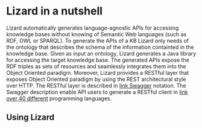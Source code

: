 # Lizard in a nutshell
Lizard automatically generates language-agnostic APIs for accessing knowledge bases without knowing of Semantic Web languages (such as RDF, OWL or SPARQL).
To generate the APIs of a KB Lizard only needs of the ontology that describes the schema of the information containted in the knowledge base.
Given as input an ontology, Lizard generates a Java library for accessing the target knowledge base.
The generated APIs expose the RDF triples as sets of resources and seamlessly integrates them into the Object Oriented paradigm.
Moreover, Lizard provides a RESTful layer that exposes Object Oriented paradigm by using the REST architectural style over HTTP.
The RESTful layer is described in [link Swagger](https://swagger.io/) notation.
The Swagger description enable API users to generate a RESTful client in [link over 40 different](https://swagger.io/swagger-codegen/) programming languages.

## Using Lizard
